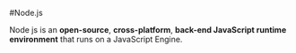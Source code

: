 #Node.js

Node js is an **open-source**, **cross-platform**, **back-end JavaScript runtime environment** that runs on a JavaScript Engine.